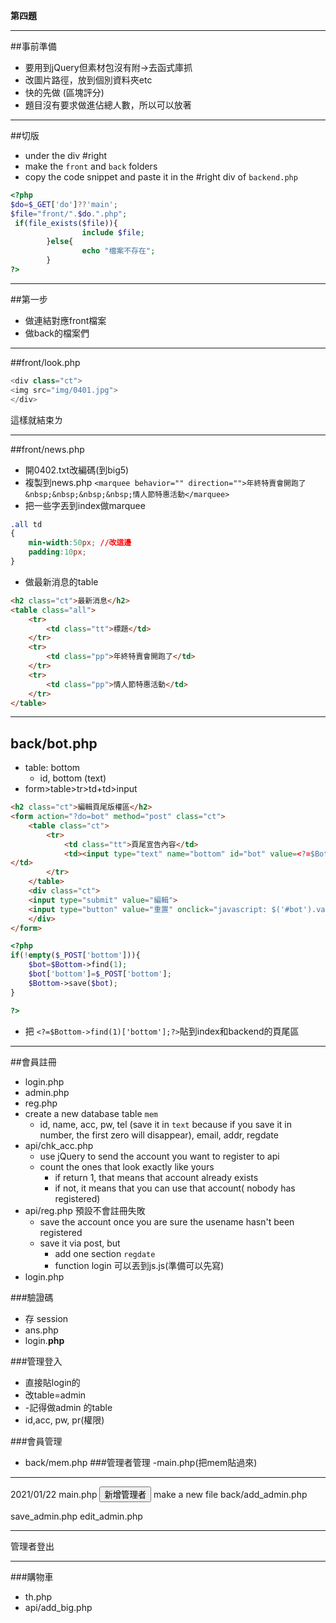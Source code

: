 **第四題**
***
##事前準備
- 要用到jQuery但素材包沒有附->去函式庫抓
- 改圖片路徑，放到個別資料夾etc
- 快的先做 (區塊評分)
- 題目沒有要求做進佔總人數，所以可以放著
***
##切版
- under the div #right
- make the `front` and `back` folders
- copy the code snippet and paste it in the #right div of `backend.php`

```php
<?php
$do=$_GET['do']??'main';
$file="front/".$do.".php";
 if(file_exists($file)){
                include $file;
        }else{
                echo "檔案不存在";
        }
?>
```
***
##第一步
- 做連結對應front檔案
- 做back的檔案們
***
##front/look.php

```php
<div class="ct">
<img src="img/0401.jpg">
</div>
```
這樣就結束ㄌ
***
##front/news.php
- 開0402.txt改編碼(到big5)
- 複製到news.php
 `<marquee behavior="" direction="">年終特賣會開跑了&nbsp;&nbsp;&nbsp;&nbsp;情人節特惠活動</marquee>`
- 把一些字丟到index做marquee
 
```css
.all td
{
	min-width:50px; //改這邊
	padding:10px;
}
```
- 做最新消息的table
```html
<h2 class="ct">最新消息</h2>
<table class="all">
    <tr>
        <td class="tt">標題</td>
    </tr>
    <tr>
        <td class="pp">年終特賣會開跑了</td>
    </tr>
    <tr>
        <td class="pp">情人節特惠活動</td>
    </tr>
</table>
```

***
## back/bot.php
- table: bottom
  - id, bottom (text)
- form>table>tr>td+td>input

```html
<h2 class="ct">編輯頁尾版權區</h2>
<form action="?do=bot" method="post" class="ct">
    <table class="ct">
        <tr>
            <td class="tt">頁尾宣告內容</td>
            <td><input type="text" name="bottom" id="bot" value=<?=$Bottom->find(1)['bottom'];?> >
</td>
        </tr>
    </table>
    <div class="ct">
    <input type="submit" value="編輯">
    <input type="button" value="重置" onclick="javascript: $('#bot').val('')">
    </div>
</form>

```

```php
<?php
if(!empty($_POST['bottom'])){
    $bot=$Bottom->find(1);
    $bot['bottom']=$_POST['bottom'];
    $Bottom->save($bot);
}

?>
```
- 把 `<?=$Bottom->find(1)['bottom'];?>`貼到index和backend的頁尾區
***
##會員註冊
- login.php
- admin.php
- reg.php
- create a new database table `mem`
  - id, name, acc, pw, tel (save it in `text` because if you save it in number, the first zero will disappear), email, addr, regdate
- api/chk_acc.php
  - use jQuery to send the account you want to register to api
  - count the ones that look exactly like yours
    - if return 1, that means that account already exists
    - if not, it means that you can use that account( nobody has registered)
- api/reg.php 預設不會註冊失敗
  - save the account once you are sure the usename hasn't been registered
  - save it via post, but
    - add one section `regdate`
    - function login 可以丟到js.js(準備可以先寫)
- login.php

###驗證碼
- 存 session
- ans.php
- login.**php**

###管理登入
- 直接貼login的
- 改table=admin
- -記得做admin 的table
- id,acc, pw, pr(權限)

###會員管理
- back/mem.php
###管理者管理
-main.php(把mem貼過來)
***
2021/01/22
main.php
<button onclick="lof('?do=add_admin')">新增管理者</button></div>
make a new file back/add_admin.php
<!-- <h2 class="ct">新增管理帳號</h2> -->
save_admin.php
edit_admin.php
***
管理者登出
***
###購物車
- th.php
- api/add_big.php
